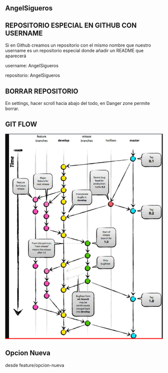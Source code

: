 ## AngelSigueros


## REPOSITORIO ESPECIAL EN GITHUB CON USERNAME

Si en Github creamos un repositorio con el mismo nombre que nuestro username es un repositorio especial donde añadir un README que aparecerá

username: AngelSigueros

repositorio: AngelSigueros

##  BORRAR REPOSITORIO

En settings, hacer scroll hacia abajo del todo, en Danger zone permite borrar.


## GIT FLOW

![Modelo Git Glow](image.png)



## Opcion Nueva

desde feature/opcion-nueva

